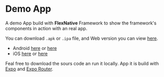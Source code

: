 # Demo App

A demo App build with **FlexNative** Framework
to show the framework's components in action with an real app.

You can download `.apk` or `.ipa` file,
and Web version you can view [here](https://flexnative.netlify.app/).

- Android [here](https://expo.dev/accounts/redonalla/projects/flexnative-demo/builds/28959397-b2a2-4361-a8fa-2c208bce439a) or [here](../demo-app-builds)
- iOS [here](https://expo.dev/accounts/redonalla/projects/flexnative-demo/builds/90a88c8e-ae88-4b76-a1ad-4593886db8a6) or [here](../demo-app-builds)

Feal free to download the sours code an run it locally.
App it is build with [Expo](https://docs.expo.dev/get-started/introduction/)
and [Expo Router](https://docs.expo.dev/router/installation/).